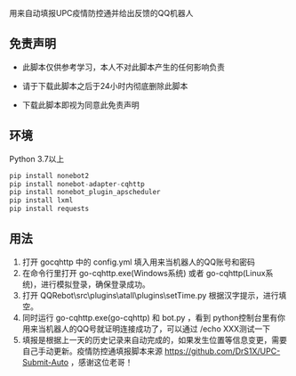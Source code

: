 用来自动填报UPC疫情防控通并给出反馈的QQ机器人

## 免责声明

- 此脚本仅供参考学习，本人不对此脚本产生的任何影响负责

- 请于下载此脚本之后于24小时内彻底删除此脚本

- 下载此脚本即视为同意此免责声明

  

## 环境
Python 3.7以上
```python
pip install nonebot2
pip install nonebot-adapter-cqhttp
pip install nonebot_plugin_apscheduler
pip install lxml
pip install requests
```
## 用法
1. 打开 gocqhttp 中的 config.yml 填入用来当机器人的QQ账号和密码
2. 在命令行里打开 go-cqhttp.exe(Windows系统) 或者 go-cqhttp(Linux系统)，进行模拟登录，确保登录成功。
3. 打开 QQRebot\src\plugins\atall\plugins\setTime.py
  根据汉字提示，进行填空。
4. 同时运行 go-cqhttp.exe(go-cqhttp) 和 bot.py ，看到 python控制台里有你用来当机器人的QQ号就证明连接成功了，可以通过 /echo XXX测试一下
5. 填报是根据上一天的历史记录来自动完成的，如果发生位置等信息变更，需要自己手动更新。疫情防控通填报脚本来源 https://github.com/DrS1X/UPC-Submit-Auto ，感谢这位老哥！



